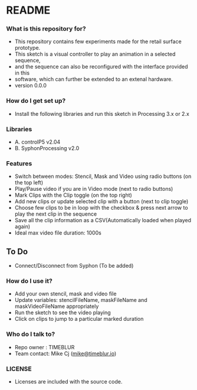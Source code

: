 # README #


### What is this repository for? ###

* This repository contains few experiments made for the retail surface prototype. 
* This sketch is a visual controller to play an animation in a selected sequence, 
* and the sequence can also be reconfigured with the interface provided in this
* software, which can further be extended to an extenal hardware.
* version 0.0.0

### How do I get set up? ###
* Install the following libraries and run this sketch in Processing 3.x or 2.x

### Libraries ###
* A. controlP5 v2.04
* B. SyphonProcessing v2.0

### Features ###
* Switch between modes: Stencil, Mask and Video using radio buttons (on the top left)
* Play/Pause video if you are in Video mode (next to radio buttons)
* Mark Clips with the Clip toggle (on the top right)
* Add new clips or update selected clip with a button (next to clip toggle)
* Choose few clips to be in loop with the checkbox & press next arrow to play the next clip in the sequence
* Save all the clip information as a CSV(Automatically loaded when played again)
* Ideal max video file duration: 1000s

## To Do ## 
* Connect/Disconnect from Syphon (To be added)

### How do I use it? ###
* Add your own stencil, mask and video file
* Update variables: stencilFileName, maskFileName and maskVideoFileName appropriately
* Run the sketch to see the video playing
* Click on clips to jump to a particular marked duration

### Who do I talk to? ###
* Repo owner : TIMEBLUR
* Team contact: Mike Cj (mike@timeblur.io)

### LICENSE ###
* Licenses are included with the source code.